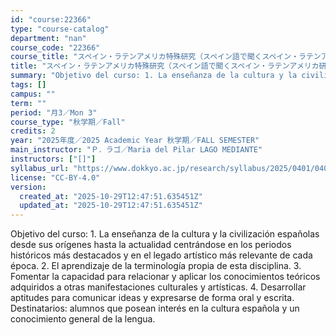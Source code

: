 ```yaml
---
id: "course:22366"
type: "course-catalog"
department: "nan"
course_code: "22366"
course_title: "スペイン・ラテンアメリカ特殊研究（スペイン語で聞くスペイン・ラテンアメリカ研究b） ／SPECIAL TOPICS ON SPAIN AND LATIN AMERICA: SPANISH AND LATIN AMERICAN STUDIES IN SPANISH (b)"
title: "スペイン・ラテンアメリカ特殊研究（スペイン語で聞くスペイン・ラテンアメリカ研究b） ／SPECIAL TOPICS ON SPAIN AND LATIN AMERICA: SPANISH AND LATIN AMERICAN STUDIES IN SPANISH (b)"
summary: "Objetivo del curso: 1. La enseñanza de la cultura y la civilización españolas desde sus orígenes hasta la actualidad cen…"
tags: []
campus: ""
term: ""
period: "月3／Mon 3"
course_type: "秋学期／Fall"
credits: 2
year: "2025年度／2025 Academic Year 秋学期／FALL SEMESTER"
main_instructor: "Ｐ．ラゴ／Maria del Pilar LAGO MEDIANTE"
instructors: ["[]"]
syllabus_url: "https://www.dokkyo.ac.jp/research/syllabus/2025/0401/0401_22366_ja_JP.html"
license: "CC-BY-4.0"
version:
  created_at: "2025-10-29T12:47:51.635451Z"
  updated_at: "2025-10-29T12:47:51.635451Z"
---
```

Objetivo del curso: 1. La enseñanza de la cultura y la civilización españolas desde sus orígenes hasta la actualidad centrándose en los periodos históricos más destacados y en el legado artístico más relevante de cada época. 2. El aprendizaje de la terminología propia de esta disciplina. 3. Fomentar la capacidad para relacionar y aplicar los conocimientos teóricos adquiridos a otras manifestaciones culturales y artísticas. 4. Desarrollar aptitudes para comunicar ideas y expresarse de forma oral y escrita. Destinatarios: alumnos que posean interés en la cultura española y un conocimiento general de la lengua.
